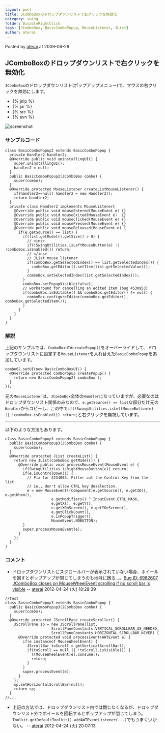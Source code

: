 ```yaml
---
layout: post
title: JComboBoxのドロップダウンリストで右クリックを無効化
category: swing
folder: DisableRightClick
tags: [JComboBox, BasicComboPopup, MouseListener, JList]
author: aterai
---
```


Posted by [aterai](http://terai.xrea.jp/aterai.html) at 2009-06-29

## JComboBoxのドロップダウンリストで右クリックを無効化
`JComboBox`のドロップダウンリスト(ポップアップメニュー)で、マウスの右クリックを無効にします。

- {% jnlp %}
- {% jar %}
- {% src %}
- {% svn %}

<!-- dummy comment line for breaking list -->

![screenshot](http://lh5.ggpht.com/_9Z4BYR88imo/TQTLKTBLgQI/AAAAAAAAAXI/mV-Gw1hPSYU/s800/DisableRightClick.png)

### サンプルコード
<pre class="prettyprint"><code>class BasicComboPopup2 extends BasicComboPopup {
  private Handler2 handler2;
  @Override public void uninstallingUI() {
    super.uninstallingUI();
    handler2 = null;
  }
  public BasicComboPopup2(JComboBox combo) {
    super(combo);
  }
  @Override protected MouseListener createListMouseListener() {
    if(handler2==null) handler2 = new Handler2();
    return handler2;
  }
  private class Handler2 implements MouseListener{
    @Override public void mouseEntered(MouseEvent e) {}
    @Override public void mouseExited(MouseEvent e)  {}
    @Override public void mouseClicked(MouseEvent e) {}
    @Override public void mousePressed(MouseEvent e) {}
    @Override public void mouseReleased(MouseEvent e) {
      if(e.getSource() == list) {
        if(list.getModel().getSize() &gt; 0) {
          // &lt;ins&gt;
          if(!SwingUtilities.isLeftMouseButton(e) || !comboBox.isEnabled()) return;
          // &lt;/ins&gt;
          // JList mouse listener
          if(comboBox.getSelectedIndex() == list.getSelectedIndex()) {
            comboBox.getEditor().setItem(list.getSelectedValue());
          }
          comboBox.setSelectedIndex(list.getSelectedIndex());
        }
        comboBox.setPopupVisible(false);
        // workaround for cancelling an edited item (bug 4530953)
        if(comboBox.isEditable() &amp;&amp; comboBox.getEditor() != null) {
          comboBox.configureEditor(comboBox.getEditor(), comboBox.getSelectedItem());
        }
      }
    }
  }
}
</code></pre>

### 解説
上記のサンプルでは、`ComboBoxUI#createPopup()`をオーバーライドして、ドロップダウンリストに設定する`MouseListener`を入れ替えた`BasicComboPopup`を追加しています。

<pre class="prettyprint"><code>combo02.setUI(new BasicComboBoxUI() {
  @Override protected ComboPopup createPopup() {
    return new BasicComboPopup2( comboBox );
  }
});
</code></pre>

元の`MouseListener`は、`JComboBox`全体の`Handler`になっていますが、必要なのはドロップダウンリスト関係のみなので、`e.getSource() == list`な部分だけ元の`Handler`からコピーし、この中で`if(!SwingUtilities.isLeftMouseButton(e) || !comboBox.isEnabled()) return;`と右クリックを無視しています。

- - - -
以下のような方法もあります。

<pre class="prettyprint"><code>class BasicComboPopup3 extends BasicComboPopup {
  public BasicComboPopup3(JComboBox combo) {
    super(combo);
  }
  @Override protected JList createList() {
    return new JList(comboBox.getModel()) {
      @Override public void processMouseEvent(MouseEvent e) {
        if(SwingUtilities.isRightMouseButton(e)) return;
        if(e.isControlDown()) {
          // Fix for 4234053. Filter out the Control Key from the list.
          // ie., don't allow CTRL key deselection.
          e = new MouseEvent((Component)e.getSource(), e.getID(), e.getWhen(),
                     e.getModifiers() ^ InputEvent.CTRL_MASK,
                     e.getX(), e.getY(),
                     e.getXOnScreen(), e.getYOnScreen(),
                     e.getClickCount(),
                     e.isPopupTrigger(),
                     MouseEvent.NOBUTTON);
        }
        super.processMouseEvent(e);
      }
    };
  }
}
</code></pre>

### コメント
- ドロップダウンリストにスクロールバーが表示されていない場合、ホイールを回すとポップアップが閉じてしまうのも地味に困る…。[Bug ID: 6982607 JComboBox closes on MouseWheelEvent scrolling if no scroll bar is visible](http://bugs.sun.com/bugdatabase/view_bug.do?bug_id=6982607) -- [aterai](http://terai.xrea.jp/aterai.html) 2012-04-24 (火) 18:28:39

<!-- dummy comment line for breaking list -->

<pre class="prettyprint"><code>//Test
class BasicComboPopup3 extends BasicComboPopup {
  public BasicComboPopup3(JComboBox combo) {
    super(combo);
  }
  @Override protected JScrollPane createScroller() {
    JScrollPane sp = new JScrollPane(list,
                     ScrollPaneConstants.VERTICAL_SCROLLBAR_AS_NEEDED,
                     ScrollPaneConstants.HORIZONTAL_SCROLLBAR_NEVER) {
      @Override protected void processEvent(AWTEvent e) {
        if(e instanceof MouseWheelEvent) {
          JScrollBar toScroll = getVerticalScrollBar();
          if(toScroll == null || !toScroll.isVisible()) {
            ((MouseWheelEvent)e).consume();
            return;
          }
        }
        super.processEvent(e);
      }
    };
    sp.setHorizontalScrollBar(null);
    return sp;
  }
//...
</code></pre>

- 上記の方法では、ドロップダウンリスト内では閉じなくなるが、ドロップダウンリスト外でホイールを回転するとポップアップが閉じてしまう。`Toolkit.getDefaultToolkit().addAWTEventListener(...)`でもうまくいかない。 -- [aterai](http://terai.xrea.jp/aterai.html) 2012-04-24 (火) 20:07:13

<!-- dummy comment line for breaking list -->

